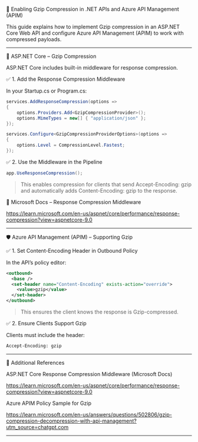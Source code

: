 🧩 Enabling Gzip Compression in .NET APIs and Azure API Management (APIM)

This guide explains how to implement Gzip compression in an ASP.NET Core Web API and configure Azure API Management (APIM) to work with compressed payloads.

---

📘 ASP.NET Core – Gzip Compression

ASP.NET Core includes built-in middleware for response compression.

✅ 1. Add the Response Compression Middleware

In your Startup.cs or Program.cs:
```csharp
services.AddResponseCompression(options =>
{
    options.Providers.Add<GzipCompressionProvider>();
    options.MimeTypes = new[] { "application/json" };
});

services.Configure<GzipCompressionProviderOptions>(options =>
{
    options.Level = CompressionLevel.Fastest;
});
```
✅ 2. Use the Middleware in the Pipeline

```csharp
app.UseResponseCompression();
```
> This enables compression for clients that send Accept-Encoding: gzip and automatically adds Content-Encoding: gzip to the response.



🔗 Microsoft Docs – Response Compression Middleware

<https://learn.microsoft.com/en-us/aspnet/core/performance/response-compression?view=aspnetcore-9.0>

---

🛡️ Azure API Management (APIM) – Supporting Gzip

✅ 1. Set Content-Encoding Header in Outbound Policy

In the API’s policy editor:
```xml
<outbound>
  <base />
  <set-header name="Content-Encoding" exists-action="override">
    <value>gzip</value>
  </set-header>
</outbound>
```
> This ensures the client knows the response is Gzip-compressed.



✅ 2. Ensure Clients Support Gzip

Clients must include the header:
```bash
Accept-Encoding: gzip
```

---

🔗 Additional References

ASP.NET Core Response Compression Middleware (Microsoft Docs)

<https://learn.microsoft.com/en-us/aspnet/core/performance/response-compression?view=aspnetcore-9.0>

Azure APIM Policy Sample for Gzip

<https://learn.microsoft.com/en-us/answers/questions/502806/gzip-compression-decompression-with-api-management?utm_source=chatgpt.com>


---
